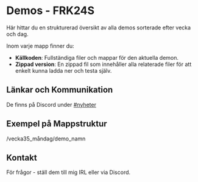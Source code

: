 # Demos - FRK24S

Här hittar du en strukturerad översikt av alla demos sorterade efter vecka och dag.

Inom varje mapp finner du:
- **Källkoden**: Fullständiga filer och mappar för den aktuella demon.
- **Zippad version**: En zippad fil som innehåller alla relaterade filer för att enkelt kunna ladda ner och testa själv.

## Länkar och Kommunikation

De finns på Discord under [#nyheter](https://discord.com/channels/1274639716544679938/1274639717039734826)

## Exempel på Mappstruktur

/vecka35_måndag/demo_namn

## Kontakt

För frågor - ställ dem till mig IRL eller via Discord.
